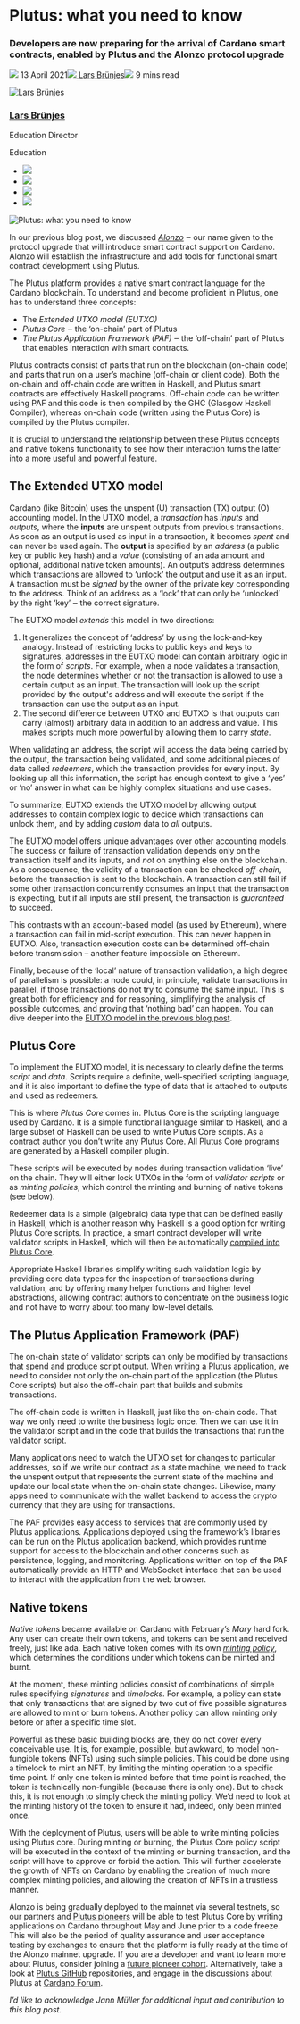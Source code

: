 # Plutus: what you need to know
### **Developers are now preparing for the arrival of Cardano smart contracts, enabled by Plutus and the Alonzo protocol upgrade**
![](img/2021-04-13-plutus-what-you-need-to-know.002.png) 13 April 2021![](img/2021-04-13-plutus-what-you-need-to-know.002.png)[ Lars Brünjes](/en/blog/authors/lars-brunjes/page-1/)![](img/2021-04-13-plutus-what-you-need-to-know.003.png) 9 mins read

![Lars Brünjes](img/2021-04-13-plutus-what-you-need-to-know.004.png)[](/en/blog/authors/lars-brunjes/page-1/)
### [**Lars Brünjes**](/en/blog/authors/lars-brunjes/page-1/)
Education Director

Education

- ![](img/2021-04-13-plutus-what-you-need-to-know.005.png)[](mailto:lars.bruenjes@iohk.io "Email")
- ![](img/2021-04-13-plutus-what-you-need-to-know.006.png)[](https://www.linkedin.com/in/dr-lars-br%C3%BCnjes-1640993b "LinkedIn")
- ![](img/2021-04-13-plutus-what-you-need-to-know.007.png)[](https://twitter.com/LarsBrunjes "Twitter")
- ![](img/2021-04-13-plutus-what-you-need-to-know.008.png)[](https://github.com/brunjlar "GitHub")

![Plutus: what you need to know](img/2021-04-13-plutus-what-you-need-to-know.009.jpeg)

In our previous blog post, we discussed [*Alonzo*](https://iohk.io/en/blog/posts/2021/04/08/smart-contracts-%E2%80%93-here-we-come/) ‒ our name given to the protocol upgrade that will introduce smart contract support on Cardano. Alonzo will establish the infrastructure and add tools for functional smart contract development using Plutus.

The Plutus platform provides a native smart contract language for the Cardano blockchain. To understand and become proficient in Plutus, one has to understand three concepts:

- The *Extended UTXO model (EUTXO)*
- *Plutus Core* ‒ the ‘on-chain’ part of Plutus
- *The Plutus Application Framework (PAF)* ‒ the ‘off-chain’ part of Plutus that enables interaction with smart contracts.

Plutus contracts consist of parts that run on the blockchain (on-chain code) and parts that run on a user’s machine (off-chain or client code). Both the on-chain and off-chain code are written in Haskell, and Plutus smart contracts are effectively Haskell programs. Off-chain code can be written using PAF and this code is then compiled by the GHC (Glasgow Haskell Compiler), whereas on-chain code (written using the Plutus Core) is compiled by the Plutus compiler. 

It is crucial to understand the relationship between these Plutus concepts and native tokens functionality to see how their interaction turns the latter into a more useful and powerful feature.
## **The Extended UTXO model**
Cardano (like Bitcoin) uses the unspent (U) transaction (TX) output (O) accounting model. In the UTXO model, a *transaction* has *inputs* and *outputs*, where the **inputs** are unspent outputs from previous transactions. As soon as an output is used as input in a transaction, it becomes *spent* and can never be used again. The **output** is specified by an *address* (a public key or public key hash) and a *value* (consisting of an ada amount and optional, additional native token amounts). An output’s address determines which transactions are allowed to ‘unlock’ the output and use it as an input. A transaction must be *signed* by the owner of the private key corresponding to the address. Think of an address as a ‘lock’ that can only be ‘unlocked’ by the right ‘key’ ‒ the correct signature.

The EUTXO model *extends* this model in two directions: 

1. It generalizes the concept of ‘address’ by using the lock-and-key analogy. Instead of restricting locks to public keys and keys to signatures, addresses in the EUTXO model can contain arbitrary logic in the form of *scripts*. For example, when a node validates a transaction, the node determines whether or not the transaction is allowed to use a certain output as an input. The transaction will look up the script provided by the output's address and will execute the script if the transaction can use the output as an input.
1. The second difference between UTXO and EUTXO is that outputs can carry (almost) arbitrary data in addition to an address and value. This makes scripts much more powerful by allowing them to carry *state*.

When validating an address, the script will access the data being carried by the output, the transaction being validated, and some additional pieces of data called *redeemers*, which the transaction provides for every input. By looking up all this information, the script has enough context to give a ‘yes’ or ‘no’ answer in what can be highly complex situations and use cases.

To summarize, EUTXO extends the UTXO model by allowing output addresses to contain complex logic to decide which transactions can unlock them, and by adding *custom* data to *all* outputs.

The EUTXO model offers unique advantages over other accounting models. The success or failure of transaction validation depends only on the transaction itself and its inputs, and *not* on anything else on the blockchain. As a consequence, the validity of a transaction can be checked *off-chain*, before the transaction is sent to the blockchain. A transaction can still fail if some other transaction concurrently consumes an input that the transaction is expecting, but if all inputs are still present, the transaction is *guaranteed* to succeed.

This contrasts with an account-based model (as used by Ethereum), where a transaction can fail in mid-script execution. This can never happen in EUTXO. Also, transaction execution costs can be determined off-chain before transmission – another feature impossible on Ethereum.

Finally, because of the ‘local’ nature of transaction validation, a high degree of parallelism is possible: a node could, in principle, validate transactions in parallel, if those transactions do not try to consume the same input. This is great both for efficiency and for reasoning, simplifying the analysis of possible outcomes, and proving that ‘nothing bad’ can happen. You can dive deeper into the [EUTXO model in the previous blog post](https://iohk.io/en/blog/posts/2021/03/12/cardanos-extended-utxo-accounting-model-part-2/).
## **Plutus Core**
To implement the EUTXO model, it is necessary to clearly define the terms *script* and *data*. Scripts require a definite, well-specified scripting language, and it is also important to define the type of data that is attached to outputs and used as redeemers.

This is where *Plutus Core* comes in. Plutus Core is the scripting language used by Cardano. It is a simple functional language similar to Haskell, and a large subset of Haskell can be used to write Plutus Core scripts. As a contract author you don’t write any Plutus Core. All Plutus Core programs are generated by a Haskell compiler plugin.

These scripts will be executed by nodes during transaction validation ‘live’ on the chain. They will either lock UTXOs in the form of *validator scripts* or as *minting policies*, which control the minting and burning of native tokens (see below).

Redeemer data is a simple (algebraic) data type that can be defined easily in Haskell, which is another reason why Haskell is a good option for writing Plutus Core scripts. In practice, a smart contract developer will write validator scripts in Haskell, which will then be automatically [compiled into Plutus Core](https://iohk.io/en/blog/posts/2021/02/02/plutus-tx-compiling-haskell-into-plutus-core/).

Appropriate Haskell libraries simplify writing such validation logic by providing core data types for the inspection of transactions during validation, and by offering many helper functions and higher level abstractions, allowing contract authors to concentrate on the business logic and not have to worry about too many low-level details. 
## **The Plutus Application Framework (PAF)**
The on-chain state of validator scripts can only be modified by transactions that spend and produce script output. When writing a Plutus application, we need to consider not only the on-chain part of the application (the Plutus Core scripts) but also the off-chain part that builds and submits transactions.

The off-chain code is written in Haskell, just like the on-chain code. That way we only need to write the business logic once. Then we can use it in the validator script and in the code that builds the transactions that run the validator script. 

Many applications need to watch the UTXO set for changes to particular addresses, so if we write our contract as a state machine, we need to track the unspent output that represents the current state of the machine and update our local state when the on-chain state changes. Likewise, many apps need to communicate with the wallet backend to access the crypto currency that they are using for transactions.

The PAF provides easy access to services that are commonly used by Plutus applications. Applications deployed using the framework’s libraries can be run on the Plutus application backend, which provides runtime support for access to the blockchain and other concerns such as persistence, logging, and monitoring. Applications written on top of the PAF automatically provide an HTTP and WebSocket interface that can be used to interact with the application from the web browser. 
## **Native tokens**
*Native tokens* became available on Cardano with February’s *Mary* hard fork. Any user can create their own tokens, and tokens can be sent and received freely, just like ada. Each native token comes with its own [*minting policy*](https://docs.cardano.org/en/latest/native-tokens/learn-about-native-tokens.html#minting-policy), which determines the conditions under which tokens can be minted and burnt.

At the moment, these minting policies consist of combinations of simple rules specifying *signatures* and *timelocks*. For example, a policy can state that only transactions that are signed by two out of five possible signatures are allowed to mint or burn tokens. Another policy can allow minting only before or after a specific time slot.

Powerful as these basic building blocks are, they do not cover every conceivable use. It is, for example, possible, but awkward, to model non-fungible tokens (NFTs) using such simple policies. This could be done using a timelock to mint an NFT, by limiting the minting operation to a specific time point. If only one token is minted before that time point is reached, the token is technically non-fungible (because there is only one). But to check this, it is not enough to simply check the minting policy. We’d need to look at the minting history of the token to ensure it had, indeed, only been minted once.

With the deployment of Plutus, users will be able to write minting policies using Plutus core. During minting or burning, the Plutus Core policy script will be executed in the context of the minting or burning transaction, and the script will have to approve or forbid the action. This will further accelerate the growth of NFTs on Cardano by enabling the creation of much more complex minting policies, and allowing the creation of NFTs in a trustless manner.

Alonzo is being gradually deployed to the mainnet via several testnets, so our partners and [Plutus pioneers](https://iohk.io/en/blog/posts/2021/04/01/everything-you-need-to-know-about-our-new-plutus-pioneer-program/) will be able to test Plutus Core by writing applications on Cardano throughout May and June prior to a code freeze. This will also be the period of quality assurance and user acceptance testing by exchanges to ensure that the platform is fully ready at the time of the Alonzo mainnet upgrade. If you are a developer and want to learn more about Plutus, consider joining a [future pioneer cohort](https://developers.cardano.org/en/plutus-pioneer-program/). Alternatively, take a look at [Plutus GitHub](https://github.com/input-output-hk/plutus) repositories, and engage in the discussions about Plutus at [Cardano Forum](https://forum.cardano.org/c/developers/cardano-plutus/148). 

*I’d like to acknowledge Jann Müller for additional input and contribution to this blog post.*
